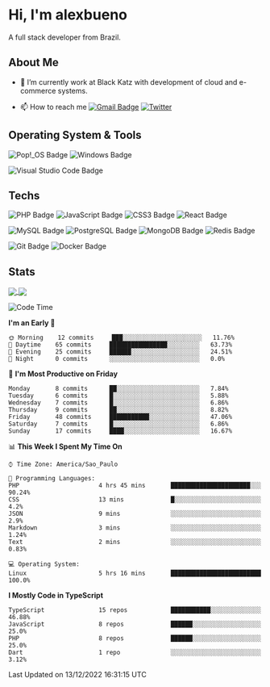 # Hi, I'm alexbueno

A full stack developer from Brazil.

## About Me

- 🌱 I’m currently work at Black Katz with development of cloud and e-commerce systems.

- 📫 How to reach me [![Gmail Badge](https://img.shields.io/badge/-gmail-c14438?style=for-the-badge&logo=Gmail&logoColor=ffffff)](mailto:alexsandrofbueno@gmail.com) [![Twitter](https://img.shields.io/badge/twitter-1DA1F2.svg?style=for-the-badge&logo=twitter&logoColor=ffffff)](https://twitter.com/Alex_Bueno_7)

## Operating System & Tools

![Pop!_OS Badge](https://img.shields.io/badge/Pop!__OS-48B9C7?logo=popos&logoColor=fff&style=flat)
![Windows Badge](https://img.shields.io/badge/Windows-0078D6?logo=windows&logoColor=fff&style=flat)

![Visual Studio Code Badge](https://img.shields.io/badge/Visual%20Studio%20Code-007ACC?logo=visualstudiocode&logoColor=fff&style=flat)

## Techs

![PHP Badge](https://img.shields.io/badge/PHP-777BB4?logo=php&logoColor=fff&style=flat)
![JavaScript Badge](https://img.shields.io/badge/JavaScript-F7DF1E?logo=javascript&logoColor=000&style=flat)
![CSS3 Badge](https://img.shields.io/badge/CSS3-1572B6?logo=css3&logoColor=fff&style=flat)
![React Badge](https://img.shields.io/badge/React-61DAFB?logo=react&logoColor=000&style=flat)

![MySQL Badge](https://img.shields.io/badge/MySQL-4479A1?logo=mysql&logoColor=fff&style=flat)
![PostgreSQL Badge](https://img.shields.io/badge/PostgreSQL-4169E1?logo=postgresql&logoColor=fff&style=flat)
![MongoDB Badge](https://img.shields.io/badge/MongoDB-47A248?logo=mongodb&logoColor=fff&style=flat)
![Redis Badge](https://img.shields.io/badge/Redis-DC382D?logo=redis&logoColor=fff&style=flat)

![Git Badge](https://img.shields.io/badge/Git-F05032?logo=git&logoColor=fff&style=flat)
![Docker Badge](https://img.shields.io/badge/Docker-2496ED?logo=docker&logoColor=fff&style=flat)


## Stats

<a href="https://github.com/anuraghazra/github-readme-stats">
  <img align="center" src="https://github-readme-stats.vercel.app/api?username=alexbueno7&hide=contribs,prs&show_icons=true&theme=radical" />
</a>
<a href="https://github.com/anuraghazra/convoychat">
  <img align="center" src="https://github-readme-stats.vercel.app/api/top-langs/?username=alexbueno7" />
</a>

<!--START_SECTION:waka-->
![Code Time](http://img.shields.io/badge/Code%20Time-656%20hrs%2051%20mins-blue)

**I'm an Early 🐤** 

```text
🌞 Morning    12 commits     ███░░░░░░░░░░░░░░░░░░░░░░   11.76% 
🌆 Daytime    65 commits     ████████████████░░░░░░░░░   63.73% 
🌃 Evening    25 commits     ██████░░░░░░░░░░░░░░░░░░░   24.51% 
🌙 Night      0 commits      ░░░░░░░░░░░░░░░░░░░░░░░░░   0.0%

```
📅 **I'm Most Productive on Friday** 

```text
Monday       8 commits      ██░░░░░░░░░░░░░░░░░░░░░░░   7.84% 
Tuesday      6 commits      █░░░░░░░░░░░░░░░░░░░░░░░░   5.88% 
Wednesday    7 commits      █░░░░░░░░░░░░░░░░░░░░░░░░   6.86% 
Thursday     9 commits      ██░░░░░░░░░░░░░░░░░░░░░░░   8.82% 
Friday       48 commits     ███████████░░░░░░░░░░░░░░   47.06% 
Saturday     7 commits      █░░░░░░░░░░░░░░░░░░░░░░░░   6.86% 
Sunday       17 commits     ████░░░░░░░░░░░░░░░░░░░░░   16.67%

```


📊 **This Week I Spent My Time On** 

```text
⌚︎ Time Zone: America/Sao_Paulo

💬 Programming Languages: 
PHP                      4 hrs 45 mins       ██████████████████████░░░   90.24% 
CSS                      13 mins             █░░░░░░░░░░░░░░░░░░░░░░░░   4.2% 
JSON                     9 mins              ░░░░░░░░░░░░░░░░░░░░░░░░░   2.9% 
Markdown                 3 mins              ░░░░░░░░░░░░░░░░░░░░░░░░░   1.24% 
Text                     2 mins              ░░░░░░░░░░░░░░░░░░░░░░░░░   0.83%

💻 Operating System: 
Linux                    5 hrs 16 mins       █████████████████████████   100.0%

```

**I Mostly Code in TypeScript** 

```text
TypeScript               15 repos            ███████████░░░░░░░░░░░░░░   46.88% 
JavaScript               8 repos             ██████░░░░░░░░░░░░░░░░░░░   25.0% 
PHP                      8 repos             ██████░░░░░░░░░░░░░░░░░░░   25.0% 
Dart                     1 repo              ░░░░░░░░░░░░░░░░░░░░░░░░░   3.12%

```



 Last Updated on 13/12/2022 16:31:15 UTC
<!--END_SECTION:waka-->
